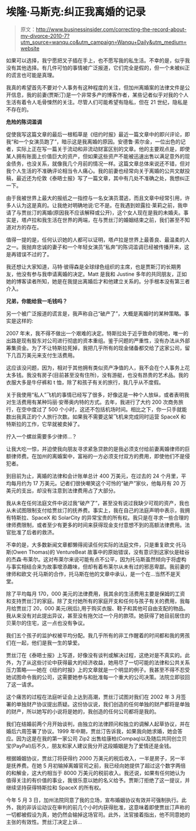 # 埃隆·马斯克:纠正我离婚的记录

> 原文：<http://www.businessinsider.com/correcting-the-record-about-my-divorce-2010-7?utm_source=wanqu.co&utm_campaign=Wanqu+Daily&utm_medium=website>

如果可以选择，我宁愿把叉子插在手上，也不愿写我的私生活。不幸的是，似乎我没有其他选择。有几件可怕的事情被广泛报道，它们完全是假的，但一个未被纠正的谎言也可能是真理。

我真的希望首先不要对个人事务有这种程度的关注，但加州离婚案的法律文件是公开信息，我的前妻(贾斯汀)是一个非常多产的博客作者，某些记者似乎对我的个人生活有着令人毛骨悚然的关注。尽管人们可能希望有隐私，但在 21 世纪，隐私是不存在的。

**危险的陈词滥调**

促使我写这篇文章的最后一根稻草是《纽约时报》最近一篇文章中的即兴评论，即我“和一个女演员跑了”，暗示这是我离婚的原因。安德鲁·索尔金，一位出色的记者，实际上正在写一篇关于流动和非流动财富区别的文章。他的主要观点是，即使某人拥有账面上价值巨大的资产，但如果这些资产不能被迅速出售以满足意外的现金债务，也没关系，就像我几个月前的情况一样。这篇文章总体来说还不错，但对我个人生活的不准确评论相当令人痛心。我的前妻也经常向关于离婚的公共文献投稿，最近还为伦敦《泰晤士报》写了一篇文章，其中有几处不准确之处，我想纠正一下。

由于我被世界上最大的报纸之一指控与一名女演员潜逃，而且文章中经常引用，许多人认为这是真的。让我绝对明确地说:它不是。在我遇到妲露拉·莱莉之前，我申请了与贾丝汀的离婚(原因我不应该解释或公开)，这个女人现在是我的未婚夫。事实是，塔卢拉和我生活在世界的两端，在与贾丝汀的婚姻结束之前，我们甚至不知道对方的存在。

值得一提的是，任何认识她的人都可以证明，塔卢拉是世界上最善良、最温柔的人之一。我抛弃忠诚的妻子和一个年轻女演员“私奔”的陈词滥调已经被传播开来，这是再错误不过的了。

我还想让大家知道，马特·彼得森是全球绿色组织的主席，也是贾斯汀的长期男友，他没有参与我申请离婚的决定。Matt 是我和 Justine 多年的共同朋友，正如她的博客读者所知，她是在我提出离婚后才和他建立关系的。分手根本没有第三者介入。

**兄弟，你能给我一毛钱吗？**

另一个被广泛报道的谎言是，我声称自己“破产了”，大概是离婚时的某种策略。事实是这样的:

2007 年末，我不得不做出一个艰难的决定。特斯拉处于近乎致命的境地，唯一的出路是现有股东对公司进行彻底的资本重组。鉴于问题的严重性，没有办法从外部筹集资金。为了不让特斯拉死掉，我把几乎所有的现金储备都交给了这家公司，留下几百万美元来支付生活费用。

这应该没问题，因为，相对于其他拥有类似资产净值的人，我不会在个人事务上花太多钱。我没有房子(目前甚至没有住所)，没有游艇，也没有昂贵的艺术品。我的衣服大多是牛仔裤和 t 恤，除了和孩子有关的旅行，我几乎从不度假。

关于我使用“私人”飞机的事情已经写了很多，好像这是一种个人放纵，或者表明我对生活费用有某种玛丽·安蒂奥内特的方式。去年，我进行了大约 200 次商务旅行，在空中度过了 500 个小时，这还不包括机场时间。相比之下，你一只手就能数出我真正的个人旅行次数。如果我不需要这架飞机来完成同时运营 SpaceX 和特斯拉的工作，它早就被卖掉了。

拧入一个螺丝需要多少律师...？

让我大吃一惊，并迫使我向朋友寻求紧急贷款的是我必须支付给前妻离婚律师的巨额律师费。在加州的离婚案中，富裕的一方必须支付双方的费用，即使他们不是侵犯者。

到目前为止，离婚的法律和会计账单总计 400 万美元，在过去的 24 个月里，平均每月约为 17 万美元。记者们很快嘲笑这个可怜的“破产”家伙，他每月有 20 万美元的支出，却没有注意到法律费用占了大部分。

我从未在任何法庭文件中说过我“破产了”，甚至没有说过我缺少可观的资产，我也从未试图限制支付给贾丝汀的抚养费。事实上，我在自己的法庭声明中表示，我拥有特斯拉、SpaceX 和 SolarCity 的异常宝贵的所有权。我只是在寻求一些合理的律师费限制，或者至少有更多的时间来获得现金支付意想不到的高额法律费用。法官批准了后者的救济。

不幸的是，大多数新闻文章都懒得阅读任何实际的法庭文件，只是重复欧文·托马斯(Owen Thomas)的 VentureBeat 故事中的原始错误，没有意识到这家伙是硅谷的杰森·布莱尔。这对布莱尔来说可能有点不公平，因为托马斯虽然倾向于将虚构与事实相结合来为故事增添趣味，但却有着布莱尔从未有过的邪恶卑鄙。我前妻的律师和欧文·托马斯的合作，托马斯在他的文章中承认，是一个在...当然不是天堂。

除了平均每月 170，000 美元的法律费用，我其余的生活费用主要是保姆的工资和支持贾丝汀的家庭。除了支付她所有的家庭开支和任何与孩子有关的费用，我每月给贾丝汀 20，000 美元(税后),用于购买衣服、鞋子和其他可自由支配的物品。我从来没有对此提出异议，甚至没有拖欠过一个月的款项。她获得了她目前居住的贝莱尔的住宅，这一点也没有争议。

我们五个孩子的监护权被平均分配。我几乎所有的非工作醒着的时间都和我的男孩们在一起，他们是我一生的挚爱。

贾丝汀在《泰晤士报》上写道，好像没有谈判或解决过程，这绝对是不真实的。此外，为了从这些讨论中获得最大的经济收益，她用尽了一切可能的法律和公共关系压力策略——她在《纽约时报》上的文章就是一个明显的例子。我甚至不得不忍受她试图命令我的公司，这需要她参与和批准每一个重大的公司决策。法院立即驳回了这一请求。

这个痛苦的过程在法庭听证会上达到高潮，贾丝汀试图对我们在 2002 年 3 月签署的单独财产协议提出质疑。这份协议说，我们创造的任何单独的财产都将是单独的财产，所以她写的小说将是她的，我创造的任何公司都将是我的。

我们在结婚前两个月开始谈判，由独立的法律顾问和独立的调解人起草协议，并在婚后六周签署了协议。1999 年中期，贾丝汀告诉我，如果我向她求婚，她会答应。因为这是在我的第一家公司 Zip2 出售给康柏(Compaq)以及随后共同创立贝宝(PayPal)后不久，朋友和家人建议我分开这段婚姻是为了爱情还是金钱。

根据婚姻协议，贾丝汀将获得约 2000 万美元的税后收入，一半是房子，另一半是抚养费。在她 5 月初输掉离婚官司之前，我已经向她提供了超过这个数字两倍的和解金，这大约相当于 8000 万美元的税前收入。我还说，如果有任何她认为值得关注的有价值的事业，我很乐意以她的名义给予。贾斯汀拒绝了这一提议，并继续坚持获得特斯拉和 SpaceX 的所有权。

今年 5 月 3 日，加州法院同意了我的立场，宣布婚姻协议有效并可强制执行。此外，我的非诉讼动议在审判的前几个小时内获得批准，这意味着即使贾丝汀声称的一切都被假设为真，她仍然会输掉这场官司。此外，法官接着指出，他不同意她的主张的有效性。贾丝汀决定上诉...